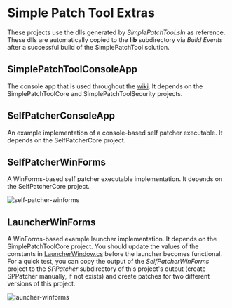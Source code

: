 # Simple Patch Tool Extras

These projects use the dlls generated by *SimplePatchTool.sln* as reference. These dlls are automatically copied to the **lib** subdirectory via *Build Events* after a successful build of the SimplePatchTool solution.

## SimplePatchToolConsoleApp

The console app that is used throughout the [wiki](https://github.com/yasirkula/SimplePatchTool/wiki). It depends on the SimplePatchToolCore and SimplePatchToolSecurity projects.

## SelfPatcherConsoleApp

An example implementation of a console-based self patcher executable. It depends on the SelfPatcherCore project.

## SelfPatcherWinForms

A WinForms-based self patcher executable implementation. It depends on the SelfPatcherCore project.

![self-patcher-winforms](https://raw.githubusercontent.com/yasirkula/UnitySimplePatchTool/master/Images/selfpatcher-winforms.png)

## LauncherWinForms

A WinForms-based example launcher implementation. It depends on the SimplePatchToolCore project. You should update the values of the constants in [LauncherWindow.cs](LauncherWinForms/LauncherWindow.cs) before the launcher becomes functional. For a quick test, you can copy the output of the *SelfPatcherWinForms* project to the *SPPatcher* subdirectory of this project's output (create SPPatcher manually, if not exists) and create patches for two different versions of this project.

![launcher-winforms](https://raw.githubusercontent.com/yasirkula/UnitySimplePatchTool/master/Images/launcher-winforms.png)